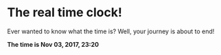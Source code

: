# The real time clock!

Ever wanted to know what the time is? Well, your journey is about to end!

**The time is Nov 03, 2017, 23:20**